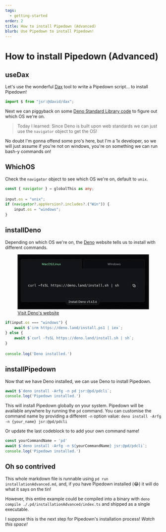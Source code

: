 ```yaml
---
tags:
  - getting-started
order: 2
title: How to install Pipedown (Advanced)
blurb: Use Pipedown to install Pipedown!
---
```


# How to install Pipedown (Advanced)

## useDax
Let's use the wonderful [Dax](https://jsr.io/@david/dax) tool to write a Pipedown script... to install Pipedown!
```ts
import $ from "jsr:@david/dax";
```

Next we can piggyback on some [Deno Standard Library code](https://github.com/denoland/deno_std/blob/main/path/_os.ts) to figure out which OS we're on. 

> Today I learned: Since Deno is built upon web standards we can just use the `navigator` object to get the OS!

No doubt I'm gonna offend some pro's here, but I'm a 1x developer, so we will just assume if you're not on windows, you're on something we can run bash-y commands on!


## WhichOS
Check the `navigator` object to see which OS we're on, default to `unix`.
```ts
const { navigator } = globalThis as any;

input.os = "unix";
if (navigator?.appVersion?.includes?.("Win")) {
    input.os = "windows";
}
```

## installDeno
Depending on which OS we're on, the [Deno](https://deno.com) website tells us to install with different commands.
<figure>
  <img src="/img/denoInstall.png" alt="Install Deno"/>
  <figcaption><a href="https://www.deno.com">Visit Deno's website</a></figcaption>
</figure>

```ts
if(input.os === "windows") {
    await $`irm https://deno.land/install.ps1 | iex`;
} else {
    await $`curl -fsSL https://deno.land/install.sh | sh`;
}

console.log('Deno installed.')
```

## installPipedown
Now that we have Deno installed, we can use Deno to install Pipedown.
```ts
await $`deno install -Arfg -n pd jsr:@pd/pdcli`;
console.log('Pipedown installed.')
```

This will install Pipedown globally on your system. Pipedown will be available anywhere by running the `pd` command. You can customise the command name by providing a different `-n` option value: `deno install -Arfg -n {your_name} jsr:@pd/pdcli`

Or update the last codeblock to to add your own command name!
```ts skip
const yourCommandName = 'pd'
await $`deno install -Arfg -n ${yourCommandName} jsr:@pd/pdcli`;
console.log('Pipedown installed.')
```

## Oh so contrived
This whole markdown file is runnable using `pd run installationAdvanced.md`, and, if you have Pipedown installed (😂) it will do what it says on the tin! 

However, this entire example could be compiled into a binary with `deno compile ./.pd/installationAdvanced/index.ts` and shipped as a single executable.

I suppose this is the next step for Pipedown's installation process! _Watch this space!_
